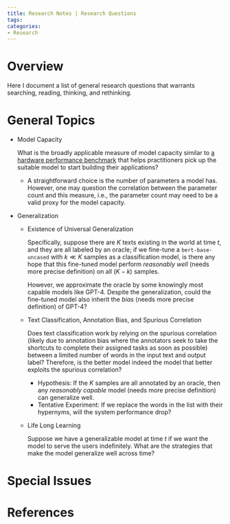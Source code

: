```yaml
---
title: Research Notes | Research Questions
tags: 
categories:
- Research
---
```


# Overview

Here I document a list of general research questions that warrants searching, reading, thinking, and rethinking. 

# General Topics

- Model Capacity

    What is the broadly applicable measure of model capacity similar to [a hardware performance benchmark](https://www.maxon.net/en/cinebench) that helps practitioners pick up the suitable model to start building their applications? 

    - A straightforward choice is the number of parameters a model has. However, one may question the correlation between the parameter count and this measure, i.e., the parameter count may need to be a valid proxy for the model capacity.

- Generalization

    - Existence of Universal Generalization

        Specifically, suppose there are $K$ texts existing in the world at time $t$, and they are all labeled by an oracle; if we fine-tune a `bert-base-uncased` with $k \ll K$ samples as a classification model, is there any hope that this fine-tuned model perform *reasonably well* (needs more precise definition) on all $(K-k)$ samples.

        However, we approximate the oracle by some knowingly most capable models like GPT-4. Despite the generalization, could the fine-tuned model also inherit the *bias*  (needs more precise definition) of GPT-4?

    - Text Classification, Annotation Bias, and Spurious Correlation

        Does text classification work by relying on the spurious correlation (likely due to annotation bias where the annotators seek to take the shortcuts to complete their assigned tasks as soon as possible) between a limited number of words in the input text and output label? Therefore, is the better model indeed the model that better exploits the spurious correlation?

        - Hypothesis: If the $K$ samples are all annotated by an oracle, then any *reasonably capable* model (needs more precise definition) can generalize well. 
        - Tentative Experiment: If we replace the words in the list with their hypernyms, will the system performance drop?

    - Life Long Learning

        Suppose we have a generalizable model at time $t$ if we want the model to serve the users indefinitely. What are the strategies that make the model generalize well across time?

# Special Issues



# References

